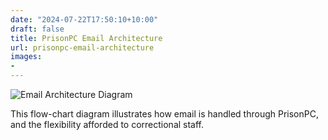 ```yaml
---
date: "2024-07-22T17:50:10+10:00"
draft: false
title: PrisonPC Email Architecture
url: prisonpc-email-architecture
images:
-
---
```


![Email Architecture Diagram](../prisonpc_email_architecture_diagram.png)

This flow-chart diagram illustrates how email is handled through PrisonPC, and the flexibility afforded to correctional staff.
